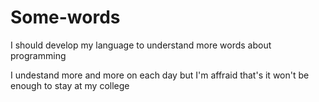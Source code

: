 # Some-words

I should develop my language to understand more words about programming 

I undestand more and more on each day but I'm affraid that's it won't be enough to stay at my college 
